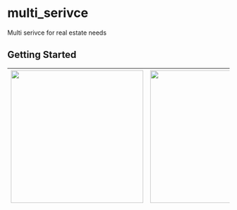 # multi_serivce

Multi serivce for real estate needs

## Getting Started



|<img src="https://github.com/Mohamedihab29592/Multi-Service/assets/64233832/84f06fc3-659d-46ff-8e0a-6265118cd8ed.jpeg" width="300"> | <img src="https://github.com/Mohamedihab29592/Multi-Service/assets/64233832/c244a4fc-6a0a-412d-879a-0cfd5558c6a3.jpeg" width="300">|
--- |---|
